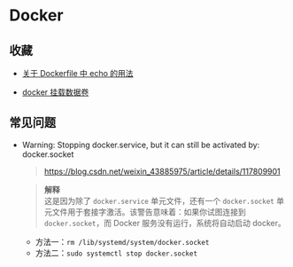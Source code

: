 # Docker

## 收藏

- [关于 Dockerfile 中 echo 的用法](https://www.jianshu.com/p/7c7c6c2c6f6b#comments)

- [docker 挂载数据卷](https://www.cnblogs.com/kerwincui/p/12544603.html)

## 常见问题

- Warning: Stopping docker.service, but it can still be activated by: docker.socket

  > https://blog.csdn.net/weixin_43885975/article/details/117809901

  > **解释** <br>
  > 这是因为除了 `docker.service` 单元文件，还有一个 `docker.socket` 单元文件用于套接字激活。该警告意味着：如果你试图连接到 `docker.socket`，而 Docker 服务没有运行，系统将自动启动 docker。

  - 方法一：`rm /lib/systemd/system/docker.socket`
  - 方法二：`sudo systemctl stop docker.socket`
